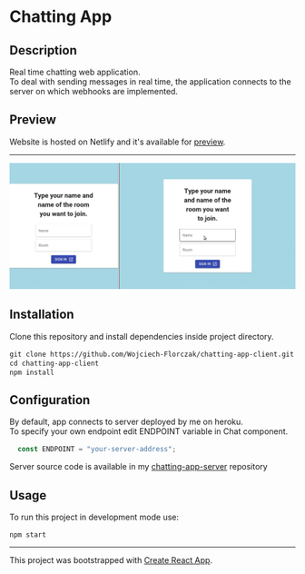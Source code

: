 # Chatting App
## Description
Real time chatting web application.  
To deal with sending messages in real time, the application connects to the server on which webhooks are implemented.
## Preview
Website is hosted on Netlify and it's available for [preview].
___
![Preview gif](preview.gif)

## Installation
Clone this repository and install dependencies inside project directory.
```
git clone https://github.com/Wojciech-Florczak/chatting-app-client.git
cd chatting-app-client
npm install
```
## Configuration
By default, app connects to server deployed by me on heroku.  
To specify your own endpoint edit ENDPOINT variable in Chat component.
```javascript
  const ENDPOINT = "your-server-address";
```
Server source code is available in my [chatting-app-server](https://github.com/Wojciech-Florczak/chatting-app-server) repository
## Usage
To run this project in development mode use:
```
npm start
``` 
___
This project was bootstrapped with [Create React App](https://github.com/facebook/create-react-app).

[preview]: https://stoic-lamport-fac389.netlify.com